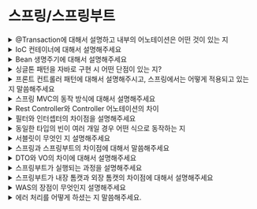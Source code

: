 # 스프링/스프링부트

<details>
  <summary>@Transaction에 대해서 설명하고 내부의 어노테이션은 어떤 것이 있는 지</summary>
  </br>
  <p>answer</p>
</details>

<details>
  <summary>IoC 컨테이너에 대해서 설명해주세요</summary>
  </br>
  <p>answer</p>
</details>

<details>
  <summary>Bean 생명주기에 대해서 설명해주세요</summary>
  </br>
  <p>answer</p>
</details>

<details>
  <summary>싱글톤 패턴을 자바로 구현 시 어떤 단점이 있는 지?</summary>
  </br>
  <p>answer</p>
</details>

<details>
  <summary>프론트 컨트롤러 패턴에 대해서 설명해주시고, 스프링에서는 어떻게 적용되고 있는 지 말씀해주세요</summary>
  </br>
  <p>answer</p>
</details>

<details>
  <summary>스프링 MVC의 동작 방식에 대해서 설명해주세요</summary>
  </br>
  <p>answer</p>
</details>

<details>
  <summary>Rest Controller와 Controller 어노테이션의 차이</summary>
  </br>
  <p>answer</p>
</details>

<details>
  <summary>필터와 인터셉터의 차이점을 설명해주세요</summary>
  </br>
  <p>answer</p>
</details>

<details>
  <summary>동일한 타입의 빈이 여러 개일 경우 어떤 식으로 동작하는 지</summary>
  </br>
  <p>answer</p>
</details>

<details>
  <summary>서블릿이 무엇인 지 설명해주세요</summary>
  </br>
  <p>answer</p>
</details>

<details>
  <summary>스프링과 스프링부트의 차이점에 대해서 말씀해주세요</summary>
  </br>
  <p>answer</p>
</details>

<details>
  <summary>DTO와 VO의 차이에 대해서 설명해주세요</summary>
  </br>
  <p>answer</p>
</details>


<details>
  <summary>스프링부트가 실행되는 과정을 설명해주세요</summary>
  </br>
  <p>answer</p>
</details>


<details>
  <summary>스프링부트가 내장 톰캣과 외장 톰캣의 차이점에 대해서 설명해주세요</summary>
  </br>
  <p>answer</p>
</details>


<details>
  <summary>WAS의 장점이 무엇인지 설명해주세요</summary>
  </br>
  <p>answer</p>
</details>


<details>
  <summary>에러 처리를 어떻게 하셨는 지 말씀해주세요.</summary>
  </br>
  <p>answer</p>
</details>